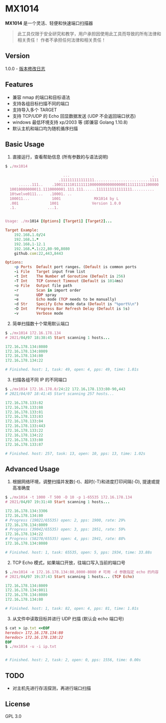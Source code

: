 # MX1014

**MX1014** 是一个灵活、轻便和快速端口扫描器

> 此工具仅限于安全研究和教学，用户承担因使用此工具而导致的所有法律和相关责任！ 作者不承担任何法律和相关责任！


## Version

1.0.0 - [版本修改日志](CHANGELOG.md)



## Features

* 兼容 nmap 的端口和目标语法
* 支持各组目标扫描不同的端口
* 支持导入多个 TARGET
* 支持 TCP/UDP 的 Echo 回显数据发送 (UDP 不会返回端口状态)
* windows 最低环境支持 xp/2003 等 (即兼容 Golang 1.10.8)
* 默认主机和端口均为随机循序扫描



## Basic Usage
1. 直接运行，查看帮助信息 (所有参数的与语法说明)
```ruby
$ ./mx1014

                          ...                                     .
                        .111111111111111.........................1111
      ......111..    .10011111011111110000000000000000111111111100000
  10010000000011.1110000001.111.111......1111111111111111..........
  10twelve0111...   .10001. ..
  100011...          1001               MX1014 by L
  .001              1001               Version 1.0.0
  .1.              ...1.


Usage: ./mx1014 [Options] [Target1] [Target2]...

Target Example:
    192.168.1.0/24
    192.168.1.*
    192.168.1-12.1
    192.168.*.1:22,80-90,8080
    github.com:22,443,8443

Options:
    -p Ports  Default port ranges. (Default is common ports
    -i File   Target input from list
    -t Int    The Number of Goroutine (Default is 256)
    -T Int    TCP Connect Timeout (Default is 1014ms)
    -o File   Output file path
    -r        Scan in import order
    -u        UDP spray
    -e        Echo mode (TCP needs to be manually)
    -d Str    Specify Echo mode data (Default is "%port%\n")
    -D Int    Progress Bar Refresh Delay (Default is 5s)
    -v        Verbose mode
```

2. 简单扫描数十个常用默认端口
```ruby
$ ./mx1014 172.16.178.134
# 2021/04/07 18:38:45 Start scanning 1 hosts...

172.16.178.134:8080
172.16.178.134:8009
172.16.178.134:80
172.16.178.134:22

# Finished. host: 1, task: 49, open: 4, pps: 49, time: 1.01s
```

3. 扫描各组不同 IP 的不同端口
```ruby
$ ./mx1014 172.16.178.0/24:22 172.16.178.133:80-90,443
# 2021/04/07 18:41:45 Start scanning 257 hosts...

172.16.178.133:82
172.16.178.133:88
172.16.178.133:81
172.16.178.133:83
172.16.178.133:84
172.16.178.133:443
172.16.178.133:22
172.16.178.134:22
172.16.178.133:80
172.16.178.133:87

# Finished. host: 257, task: 13, open: 10, pps: 13, time: 1.02s
```


## Advanced Usage
1. 根据网络环境，调整扫描并发数(-t)、超时(-T)和进度打印间隔(-D), 提速或提高准确度
```ruby
$ ./mx1014 -t 1000 -T 500 -D 10 -p 1-65535 172.16.178.134
# 2021/04/07 19:31:40 Start scanning 1 hosts...

172.16.178.134:3306
172.16.178.134:80
# Progress (19021/65535) open: 2, pps: 1900, rate: 29%
172.16.178.134:8009
# Progress (39042/65535) open: 3, pps: 1951, rate: 59%
172.16.178.134:22
# Progress (58270/65535) open: 4, pps: 1941, rate: 88%
172.16.178.134:8080

# Finished. host: 1, task: 65535, open: 5, pps: 1934, time: 33.88s
```

2. TCP Echo 模式，如果端口开放，往端口写入当前的端口号
```ruby
$ ./mx1014 -e 172.16.178.134:80,8000-8080 # 可用 -d 参数指定 echo 的内容
# 2021/04/07 19:37:43 Start scanning 1 hosts... (TCP Echo)

172.16.178.134:8009
172.16.178.134:8011
172.16.178.134:8080
172.16.178.134:80

# Finished. host: 1, task: 82, open: 4, pps: 81, time: 1.01s
```

3. 从文件中读取目标并进行 UDP 扫描 (默认会 echo 端口号)
```ruby
$ cat > ip.txt <<EOF
heredoc> 172.16.178.134:80
heredoc> 172.16.178.130:22
EOF
$ ./mx1014 -u -i ip.txt                                                                                                                                                                   # 2021/04/07 19:50:39 Start scanning 2 hosts...


# Finished. host: 2, task: 2, open: 0, pps: 1556, time: 0.00s
```


## TODO

 * 对主机先进行存活探测，再进行端口扫描


## License

GPL 3.0
